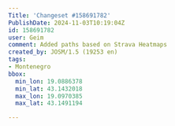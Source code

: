 ```yaml
---
Title: 'Changeset #158691782'
PublishDate: 2024-11-03T10:19:04Z
id: 158691782
user: Geim
comment: Added paths based on Strava Heatmaps
created_by: JOSM/1.5 (19253 en)
tags:
- Montenegro
bbox:
  min_lon: 19.0886378
  min_lat: 43.1432018
  max_lon: 19.0970385
  max_lat: 43.1491194

---
```

